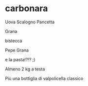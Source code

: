 carbonara
=========
Uova
Scalogno
Pancetta

Grana

bistecca


Pepe
Grana

e la pasta!?!? ;)

Almeno 2 kg a testa

Più una bottiglia di valpolicella classico

